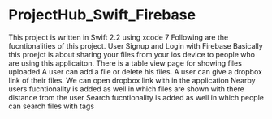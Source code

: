 # ProjectHub_Swift_Firebase
This project is written in Swift 2.2 using xcode 7
Following are the fucntionalities of this project.
User Signup and Login with Firebase
Basically this proejct is about sharing your files from your ios device to people who are using this applicaiton.
There is a table view page for showing files uploaded
A user can add a file or delete his files.
A user can give a dropbox link of their files.
We can open dropbox link with in the application
Nearby users fucntionality is added as well in which files are shown with there distance from the user
Search fucntionality is added as well in which people can search files with tags
